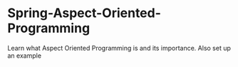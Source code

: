 # Spring-Aspect-Oriented-Programming
Learn what Aspect Oriented Programming is and its importance. Also set up an example
